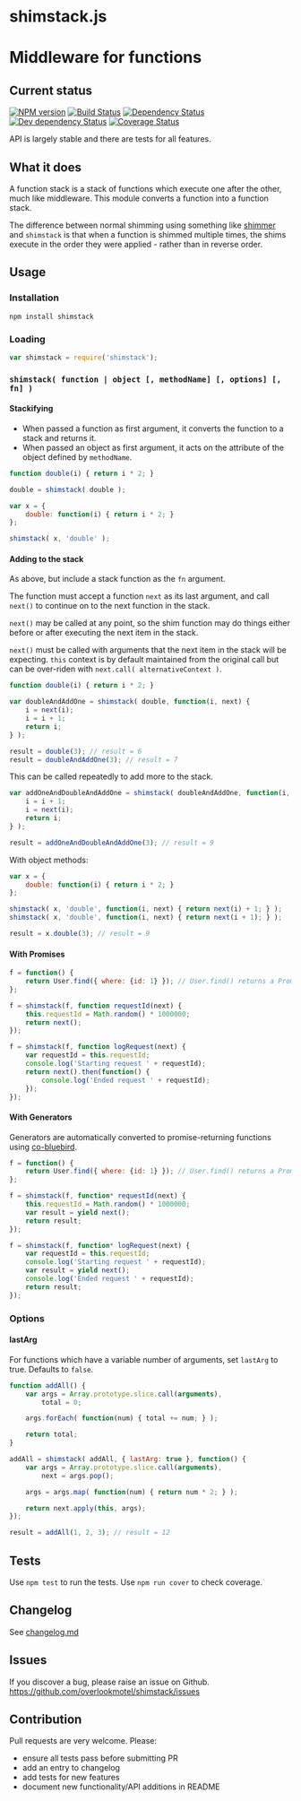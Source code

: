 # shimstack.js

# Middleware for functions

## Current status

[![NPM version](https://img.shields.io/npm/v/shimstack.svg)](https://www.npmjs.com/package/shimstack)
[![Build Status](https://img.shields.io/travis/overlookmotel/shimstack/master.svg)](http://travis-ci.org/overlookmotel/shimstack)
[![Dependency Status](https://img.shields.io/david/overlookmotel/shimstack.svg)](https://david-dm.org/overlookmotel/shimstack)
[![Dev dependency Status](https://img.shields.io/david/dev/overlookmotel/shimstack.svg)](https://david-dm.org/overlookmotel/shimstack)
[![Coverage Status](https://img.shields.io/coveralls/overlookmotel/shimstack/master.svg)](https://coveralls.io/r/overlookmotel/shimstack)

API is largely stable and there are tests for all features.

## What it does

A function stack is a stack of functions which execute one after the other, much like middleware. This module converts a function into a function stack.

The difference between normal shimming using something like [shimmer](https://www.npmjs.com/package/shimmer) and `shimstack` is that when a function is shimmed multiple times, the shims execute in the order they were applied - rather than in reverse order.

## Usage

### Installation

```
npm install shimstack
```

### Loading

```js
var shimstack = require('shimstack');
```

### `shimstack( function | object [, methodName] [, options] [, fn] )`

#### Stackifying

* When passed a function as first argument, it converts the function to a stack and returns it.
* When passed an object as first argument, it acts on the attribute of the object defined by `methodName`.

```js
function double(i) { return i * 2; }

double = shimstack( double );
```

```js
var x = {
    double: function(i) { return i * 2; }
};

shimstack( x, 'double' );
```

#### Adding to the stack

As above, but include a stack function as the `fn` argument.

The function must accept a function `next` as its last argument, and call `next()` to continue on to the next function in the stack.

`next()` may be called at any point, so the shim function may do things either before or after executing the next item in the stack.

`next()` must be called with arguments that the next item in the stack will be expecting. `this` context is by default maintained from the original call but can be over-riden with `next.call( alternativeContext )`.

```js
function double(i) { return i * 2; }

var doubleAndAddOne = shimstack( double, function(i, next) {
    i = next(i);
    i = i + 1;
    return i;
} );

result = double(3); // result = 6
result = doubleAndAddOne(3); // result = 7
```

This can be called repeatedly to add more to the stack.

```js
var addOneAndDoubleAndAddOne = shimstack( doubleAndAddOne, function(i, next) {
    i = i + 1;
    i = next(i);
    return i;
} );

result = addOneAndDoubleAndAddOne(3); // result = 9
```

With object methods:

```js
var x = {
    double: function(i) { return i * 2; }
};

shimstack( x, 'double', function(i, next) { return next(i) + 1; } );
shimstack( x, 'double', function(i, next) { return next(i + 1); } );

result = x.double(3); // result = 9
```

#### With Promises

```js
f = function() {
    return User.find({ where: {id: 1} }); // User.find() returns a Promise
};

f = shimstack(f, function requestId(next) {
    this.requestId = Math.random() * 1000000;
    return next();
});

f = shimstack(f, function logRequest(next) {
    var requestId = this.requestId;
    console.log('Starting request ' + requestId);
    return next().then(function() {
        console.log('Ended request ' + requestId);
    });
});
```

#### With Generators

Generators are automatically converted to promise-returning functions using [co-bluebird](https://www.npmjs.com/package/co-bluebird).

```js
f = function() {
    return User.find({ where: {id: 1} }); // User.find() returns a Promise
};

f = shimstack(f, function* requestId(next) {
    this.requestId = Math.random() * 1000000;
    var result = yield next();
    return result;
});

f = shimstack(f, function* logRequest(next) {
    var requestId = this.requestId;
    console.log('Starting request ' + requestId);
    var result = yield next();
    console.log('Ended request ' + requestId);
    return result;
});
```

### Options

#### lastArg

For functions which have a variable number of arguments, set `lastArg` to true.
Defaults to `false`.

```js
function addAll() {
    var args = Array.prototype.slice.call(arguments),
        total = 0;

    args.forEach( function(num) { total += num; } );

    return total;
}

addAll = shimstack( addAll, { lastArg: true }, function() {
    var args = Array.prototype.slice.call(arguments),
        next = args.pop();

    args = args.map( function(num) { return num * 2; } );

    return next.apply(this, args);
});

result = addAll(1, 2, 3); // result = 12
```

## Tests

Use `npm test` to run the tests. Use `npm run cover` to check coverage.

## Changelog

See [changelog.md](https://github.com/overlookmotel/shimstack/blob/master/changelog.md)

## Issues

If you discover a bug, please raise an issue on Github. https://github.com/overlookmotel/shimstack/issues

## Contribution

Pull requests are very welcome. Please:

* ensure all tests pass before submitting PR
* add an entry to changelog
* add tests for new features
* document new functionality/API additions in README
